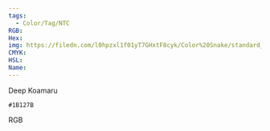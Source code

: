 ```yaml
---
tags:
  - Color/Tag/NTC
RGB:
Hex:
img: https://filedn.com/l0hpzxl1f01yT7GHxtF8cyk/Color%20Snake/standard_csv_to_svg//1B127B.svg
CMYK:
HSL:
Name:
---
```

Deep Koamaru
```palette
#1B127B
```
RGB
